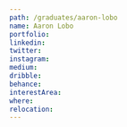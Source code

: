 ```yaml
---
path: /graduates/aaron-lobo
name: Aaron Lobo
portfolio:
linkedin:
twitter:
instagram:
medium:
dribble:
behance:
interestArea:
where:
relocation:
---
```

